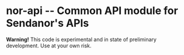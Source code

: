 
nor-api -- Common API module for Sendanor's APIs
================================================

**Warning!** This code is experimental and in state of preliminary development. Use at your own risk.
